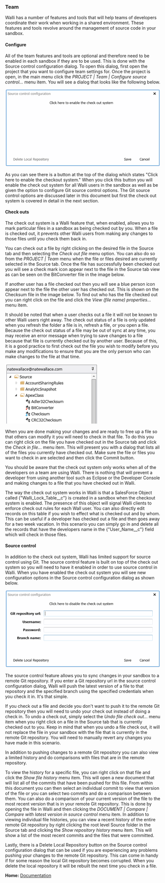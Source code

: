 ### Team

Walli has a number of features and tools that will help teams of developers coordinate their work when working in a shared environment.  These features and tools revolve around the management of source code in your sandbox.

#### Configure

All of the team features and tools are optional and therefore need to be enabled in each sandbox if they are to be used.  This is done with the Source control configuration dialog.  To open this dialog, first open the project that you want to configure team settings for.  Once the project is open, in the main menu click the _PROJECT | Team | Configure source control..._ menu item.  You will see a dialog that looks like the following below.

![](Team_TeamConfigureOne.png)

As you can see there is a button at the top of the dialog which states "Click here to enable the checkout system."  When you click this button you will enable the check out system for all Walli users in the sandbox as well as be given the option to configure Git source control options.  The Git source control options are discussed later in this document but first the check out system is covered in detail in the next section.

#### Check outs

The check out system is a Walli feature that, when enabled, allows you to mark particular files in a sandbox as being checked out by you.  When a file is checked out, it prevents other Walli users from making any changes to those files until you check them back in.  

You can check out a file by right clicking on the desired file in the Source tab and then selecting the _Check out file_ menu option.  You can also do so from the _PROJECT | Team_ menu when the file or files desired are currently selected in the Source tab.  Once the file has successfully been checked out you will see a check mark icon appear next to the file in the Source tab view as can be seen on the BitConverter file in the image below.

If another user has a file checked out then you will see a blue person icon appear next to the file the other user has checked out.  This is shown on the Checksum file in the image below.  To find out who has the file checked out you can right click on the file and click the _View (file name) properties..._ menu item.  

It should be noted that when a user checks out a file it will not be known to other Walli users right away.  The check out status of a file is only updated when you refresh the folder a file is in, refresh a file, or you open a file.  Because the check out status of a file may be out of sync at any time, you may receive an error message when trying to save changes to a file because that file is currently checked out by another user.  Because of this, it is a good practice to first check out the file you wish to modify before you make any modifications to ensure that you are the only person who can make changes to the file at that time.

![](Team_CheckedOut.png)

When you are done making your changes and are ready to free up a file so that others can modify it you will need to check in that file.  To do this you can right click on the file you have checked out in the Source tab and click the _Check in file..._ menu item.  This will present you with a dialog that lists all of the files you currently have checked out.  Make sure the file or files you want to check in are selected and then click the Commit button.

You should be aware that the check out system only works when all of the developers on a team are using Walli.  There is nothing that will prevent a developer from using another tool such as Eclipse or the Developer Console and making changes to a file that you have checked out in Walli.

The way the check out system works in Walli is that a SalesForce Object called {"Walli_Lock_Table__c"} is created in a sandbox when the checkout system is enabled.  The presence of this object will signal Walli clients to enforce check out rules for each Wall user.  You can also directly edit records on this table if you wish to effect what is checked out and by whom.  This can be useful if a developer has checked out a file and then goes away for a two week vacation.  In this scenario you can simply go in and delete all the records that have the developers name in the {"User_Name__c"} field which will check in those files.

#### Source control

In addition to the check out system, Walli has limited support for source control using Git.  The source control feature is built on top of the check out system so you will need to have it enabled in order to use source control in Walli.  When you have enabled the check out system you will see new configuration options in the Source control configuration dialog as shown below.

![](Team_TeamConfigureTwo.png)

The source control feature allows you to sync changes in your sandbox to a remote Git repository.  If you enter a Git repository url in the source control configuration dialog, Walli will push the latest version of a file to that repository and the specified branch using the specified credentials when you check it in.  It's that simple.

If you check out a file and decide you don't want to push it to the remote Git repository then you will need to undo your check out instead of doing a check in.  To undo a check out, simply select the _Undo file check out..._ menu item when you right click on a file in the Source tab that is currently checked out to you.  Keep in mind that when you undo a file check out, it will not replace the file in your sandbox with the file that is currently in the remote Git repository.  You will need to manually revert any changes you have made in this scenario.

In addition to pushing changes to a remote Git repository you can also view a limited history and do comparisons with files that are in the remote repository.  

To view the history for a specific file, you can right click on that file and click the _Show file history_ menu item.  This will open a new document that will list all of the commits that have been pushed for this file.  From within this document you can then select an individual commit to view that version of the file or you can select two commits and do a comparison between them.  You can also do a comparison of your current version of the file to the most recent version that is in your remote Git repository.  This is done by opening the file in Walli and then clicking the _DOCUMENT | Compare | Compare with latest version in source control_ menu item.  In addition to viewing individual file histories, you can view a recent history of the entire remote Git repository by right clicking the root level Source folder in the Source tab and clicking the _Show repository history_ menu item.  This will show a list of the most recent commits and the files that were committed.

Lastly, there is a Delete Local Repository button on the Source control configuration dialog that can be used if you are experiencing any problems pushing your changes to the remote Git repository.  This can come in handy if for some reason the local Git repository becomes corrupted.  When you delete the local repository it will be rebuilt the next time you check in a file.

**Home:** [Documentation](Documentation)
 
 

